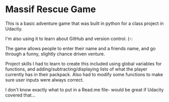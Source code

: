 # Massif Rescue Game

This is a basic adventure game that was built in python for a class
project in Udacity. 

I'm also using it to learn about GitHub and version control. (-:

The game allows people to enter their name and a friends name, and go through a funny, slightly chance driven venture. 

Project skills I had to learn to create this included using global variables for functions, and adding/subtracting/displaying 
lists of what the player currently has in their packpack. Also had to modify some functions to make sure user inputs
were always correct.

I don't know exactly what to put in a Read.me file- would be great if Udacity covered that... 
